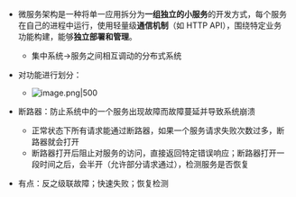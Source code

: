 - 微服务架构是一种将单一应用拆分为**一组独立的小服务**的开发方式，每个服务在自己的进程中运行，使用轻量级**通信机制**（如 HTTP API），围绕特定业务功能构建，能够**独立部署和管理**。
	- 集中系统->服务之间相互调动的分布式系统
- 对功能进行划分：
	- ![image.png|500](https://thdlrt.oss-cn-beijing.aliyuncs.com/20240514235648.png)

- 断路器：防止系统中的一个服务出现故障而故障蔓延并导致系统崩溃
	- 正常状态下所有请求能通过断路器，如果一个服务请求失败次数过多，断路器就会打开
	- 断路器打开后阻止对服务的访问，直接返回特定错误响应；断路器打开一段时间之后，会半开（允许部分请求通过），检测服务是否恢复
- 有点：反之级联故障；快速失败；恢复检测